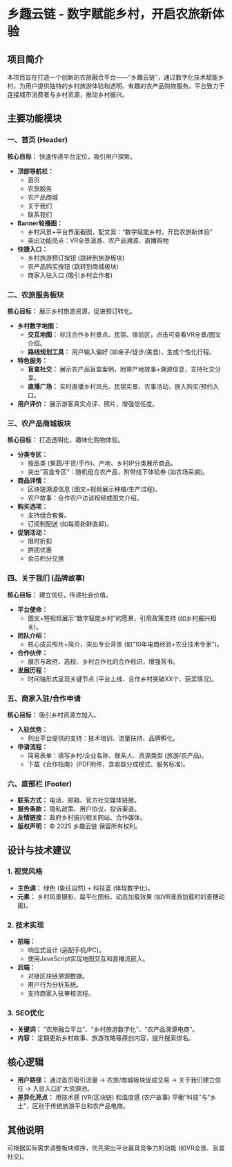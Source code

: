 # 乡趣云链 - 数字赋能乡村，开启农旅新体验

## 项目简介

本项目旨在打造一个创新的农旅融合平台——“乡趣云链”，通过数字化技术赋能乡村，为用户提供独特的乡村旅游体验和透明、有趣的农产品购物服务。平台致力于连接城市消费者与乡村资源，推动乡村振兴。

## 主要功能模块

### 一、首页 (Header)

**核心目标：** 快速传递平台定位，吸引用户探索。

-   **顶部导航栏：**
    -   首页
    -   农旅服务
    -   农产品商城
    -   关于我们
    -   联系我们
-   **Banner轮播图：**
    -   乡村风景+平台界面截图，配文案：“数字赋能乡村，开启农旅新体验”
    -   突出功能亮点：VR全景漫游、农产品溯源、直播购物
-   **快捷入口：**
    -   乡村旅游预订按钮 (跳转到旅游板块)
    -   农产品购买按钮 (跳转到商城板块)
    -   商家入驻入口 (吸引乡村合作者)

### 二、农旅服务板块

**核心目标：** 展示乡村旅游资源，促进预订转化。

-   **乡村数字地图：**
    -   **交互地图：** 标注合作乡村景点、民宿、体验区，点击可查看VR全景/图文介绍。
    -   **路线规划工具：** 用户输入偏好 (如亲子/徒步/美食)，生成个性化行程。
-   **特色服务：**
    -   **盲盒社交：** 展示农产品盲盒案例，附带产地故事+溯源信息，支持社交分享。
    -   **直播广场：** 实时直播乡村风光、民宿实景、农事活动，嵌入购买/预约入口。
-   **用户评价：** 展示游客真实点评、照片，增强信任度。

### 三、农产品商城板块

**核心目标：** 打造透明化、趣味化购物体验。

-   **分类专区：**
    -   按品类 (果蔬/干货/手作)、产地、乡村IP分类展示商品。
    -   突出“盲盒专区”：随机组合农产品，附带线下体验券 (如农场采摘)。
-   **商品详情：**
    -   区块链溯源信息 (图文+视频展示种植/生产过程)。
    -   农户故事：合作农户访谈视频或图文介绍。
-   **购买选项：**
    -   支持组合套餐。
    -   订阅制配送 (如每周新鲜直邮)。
-   **促销活动：**
    -   限时折扣
    -   拼团优惠
    -   会员积分兑换

### 四、关于我们 (品牌故事)

**核心目标：** 建立信任，传递社会价值。

-   **平台使命：**
    -   图文+短视频展示“数字赋能乡村”的愿景，引用政策支持 (如乡村振兴相关)。
-   **团队介绍：**
    -   核心成员照片+简介，突出专业背景 (如“10年电商经验+农业技术专家”)。
-   **合作伙伴：**
    -   展示与政府、高校、乡村合作社的合作标识，增强背书。
-   **发展历程：**
    -   时间轴形式呈现关键节点 (平台上线、合作乡村突破XX个、获奖情况)。

### 五、商家入驻/合作申请

**核心目标：** 吸引乡村资源方加入。

-   **入驻优势：**
    -   列出平台提供的支持：技术培训、流量扶持、品牌孵化。
-   **申请流程：**
    -   简易表单：填写乡村/企业名称、联系人、资源类型 (旅游/农产品)。
    -   下载《合作指南》(PDF附件，含收益分成模式、服务标准)。

### 六、底部栏 (Footer)

-   **联系方式：** 电话、邮箱、官方社交媒体链接。
-   **服务条款：** 隐私政策、用户协议、投诉渠道。
-   **友情链接：** 政府乡村振兴相关网站、合作媒体。
-   **版权声明：** © 2025 乡趣云链 保留所有权利。

## 设计与技术建议

### 1. 视觉风格

-   **主色调：** 绿色 (象征自然) + 科技蓝 (体现数字化)。
-   **元素：** 乡村风景摄影、扁平化图标、动态加载效果 (如VR漫游加载时的麦穗动画)。

### 2. 技术实现

-   **前端：**
    -   响应式设计 (适配手机/PC)。
    -   使用JavaScript实现地图交互和直播流嵌入。
-   **后端：**
    -   对接区块链溯源数据。
    -   用户行为分析系统。
    -   支持商家入驻审核流程。

### 3. SEO优化

-   **关键词：** “农旅融合平台”、“乡村旅游数字化”、“农产品溯源电商”。
-   **内容：** 定期更新乡村故事、旅游攻略等原创内容，提升搜索排名。

## 核心逻辑

-   **用户路径：** 通过首页吸引流量 → 农旅/商城板块促成交易 → 关于我们建立信任 → 入驻入口扩大资源池。
-   **差异化亮点：** 用技术感 (VR/区块链) 和温度感 (农户故事) 平衡“科技”与“乡土”，区别于传统旅游平台和农产品电商。

## 其他说明

可根据实际需求调整板块顺序，优先突出平台最具竞争力的功能 (如VR全景、盲盒社交)。